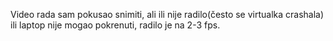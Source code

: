 Video rada sam pokusao snimiti, ali ili nije radilo(često se virtualka crashala) ili laptop nije mogao pokrenuti, radilo je na 2-3 fps.
